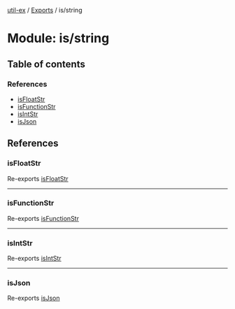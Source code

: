 [util-ex](../README.md) / [Exports](../modules.md) / is/string

# Module: is/string

## Table of contents

### References

- [isFloatStr](is_string.md#isfloatstr)
- [isFunctionStr](is_string.md#isfunctionstr)
- [isIntStr](is_string.md#isintstr)
- [isJson](is_string.md#isjson)

## References

### isFloatStr

Re-exports [isFloatStr](is_string_float.md#isfloatstr)

___

### isFunctionStr

Re-exports [isFunctionStr](is_string_function.md#isfunctionstr)

___

### isIntStr

Re-exports [isIntStr](is_string_int.md#isintstr)

___

### isJson

Re-exports [isJson](is_string_json.md#isjson)
